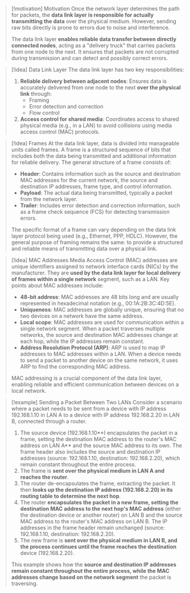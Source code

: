 > [!motivation] Motivation
> Once the network layer determines the path for packets, the **data link layer is responsible for actually transmitting the data** over the physical medium. However, sending raw bits directly is prone to errors due to noise and interference.
> 
> The data link layer **enables reliable data transfer between directly connected nodes**, acting as a "delivery truck" that carries packets from one node to the next. It ensures that packets are not corrupted during transmission and can detect and possibly correct errors.

> [!idea] Data Link Layer
> The data link layer has two key responsibilities:
> 1. **Reliable delivery between adjacent nodes**: Ensures data is accurately delivered from one node to the next **over the physical link** through:
>    - Framing
>    - Error detection and correction
>    - Flow control
> 2. **Access control for shared media**: Coordinates access to shared physical media (e.g., in a LAN) to avoid collisions using media access control (MAC) protocols.



> [!idea] Frames
> At the data link layer, data is divided into manageable units called frames. A frame is a structured sequence of bits that includes both the data being transmitted and additional information for reliable delivery. The general structure of a frame consists of:
> - **Header**: Contains information such as the source and destination MAC addresses for the current network, the source and destination IP addresses, frame type, and control information.
> - **Payload**: The actual data being transmitted, typically a packet from the network layer.
> - **Trailer**: Includes error detection and correction information, such as a frame check sequence (FCS) for detecting transmission errors.
> 
> The specific format of a frame can vary depending on the data link layer protocol being used (e.g., Ethernet, PPP, HDLC). However, the general purpose of framing remains the same: to provide a structured and reliable means of transmitting data over a physical link.

> [!idea] MAC Addresses
> Media Access Control (MAC) addresses are unique identifiers assigned to network interface cards (NICs) by the manufacturer. They are **used by the data link layer for local delivery of frames within a single network** segment, such as a LAN. Key points about MAC addresses include:
> - **48-bit address**: MAC addresses are 48 bits long and are usually represented in hexadecimal notation (e.g., 00:1A:2B:3C:4D:5E).
> - **Uniqueness**: MAC addresses are globally unique, ensuring that no two devices on a network have the same address.
> - **Local scope**: MAC addresses are used for communication within a single network segment. When a packet traverses multiple networks, the source and destination MAC addresses change at each hop, while the IP addresses remain constant.
> - **Address Resolution Protocol (ARP)**: ARP is used to map IP addresses to MAC addresses within a LAN. When a device needs to send a packet to another device on the same network, it uses ARP to find the corresponding MAC address.
> 
> MAC addressing is a crucial component of the data link layer, enabling reliable and efficient communication between devices on a local network.

> [!example] Sending a Packet Between Two LANs
> Consider a scenario where a packet needs to be sent from a device with IP address 192.168.1.10 in LAN A to a device with IP address 192.168.2.20 in LAN B, connected through a router.
> 1. The source device (192.168.1.10**) encapsulates the packet in a frame, setting the destination MAC address to the router's MAC address on LAN A** and the source MAC address to its own. The frame header also includes the source and destination IP addresses (source: 192.168.1.10, destination: 192.168.2.20), which remain constant throughout the entire process.
> 2. The frame is **sent over the physical medium in LAN A and reaches the router**.
> 3. The router de-encapsulates the frame, extracting the packet. It then **looks up the destination IP address (192.168.2.20) in its routing table to determine the next hop**.
> 4. The router **encapsulates the packet in a new frame, setting the destination MAC address to the next hop's MAC address** (either the destination device or another router) on LAN B and the source MAC address to the router's MAC address on LAN B. The IP addresses in the frame header remain unchanged (source: 192.168.1.10, destination: 192.168.2.20).
> 5. The new frame is **sent over the physical medium in LAN B, and the process continues until the frame reaches the destination** device (192.168.2.20).
> 
> This example shows how the **source and destination IP addresses remain constant throughout the entire process, while the MAC addresses change based on the network segment** the packet is traversing. 


